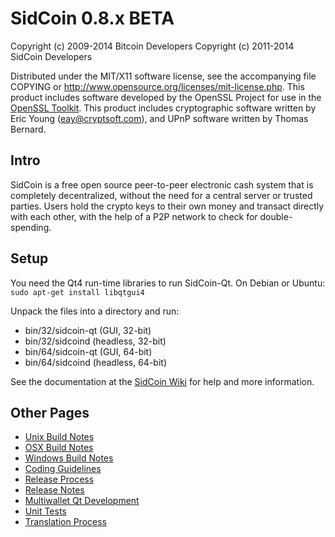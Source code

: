 SidCoin 0.8.x BETA
====================

Copyright (c) 2009-2014 Bitcoin Developers
Copyright (c) 2011-2014 SidCoin Developers

Distributed under the MIT/X11 software license, see the accompanying
file COPYING or http://www.opensource.org/licenses/mit-license.php.
This product includes software developed by the OpenSSL Project for use in the [OpenSSL Toolkit](http://www.openssl.org/). This product includes
cryptographic software written by Eric Young ([eay@cryptsoft.com](mailto:eay@cryptsoft.com)), and UPnP software written by Thomas Bernard.


Intro
---------------------
SidCoin is a free open source peer-to-peer electronic cash system that is
completely decentralized, without the need for a central server or trusted
parties.  Users hold the crypto keys to their own money and transact directly
with each other, with the help of a P2P network to check for double-spending.


Setup
---------------------
You need the Qt4 run-time libraries to run SidCoin-Qt. On Debian or Ubuntu:
	`sudo apt-get install libqtgui4`

Unpack the files into a directory and run:

- bin/32/sidcoin-qt (GUI, 32-bit)
- bin/32/sidcoind (headless, 32-bit)
- bin/64/sidcoin-qt (GUI, 64-bit)
- bin/64/sidcoind (headless, 64-bit)

See the documentation at the [SidCoin Wiki](http://sidcoin.info)
for help and more information.


Other Pages
---------------------
- [Unix Build Notes](build-unix.md)
- [OSX Build Notes](build-osx.md)
- [Windows Build Notes](build-msw.md)
- [Coding Guidelines](coding.md)
- [Release Process](release-process.md)
- [Release Notes](release-notes.md)
- [Multiwallet Qt Development](multiwallet-qt.md)
- [Unit Tests](unit-tests.md)
- [Translation Process](translation_process.md)
